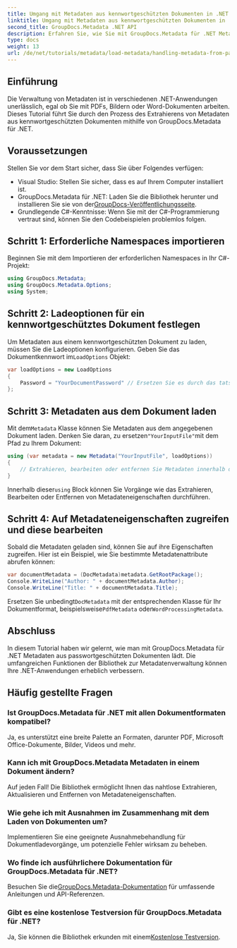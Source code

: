 ```yaml
---
title: Umgang mit Metadaten aus kennwortgeschützten Dokumenten in .NET
linktitle: Umgang mit Metadaten aus kennwortgeschützten Dokumenten in .NET
second_title: GroupDocs.Metadata .NET API
description: Erfahren Sie, wie Sie mit GroupDocs.Metadata für .NET Metadaten aus kennwortgeschützten Dokumenten effizient extrahieren und verwalten. Dieses umfassende Tutorial behandelt wichtige Schritte, darunter das Festlegen von Ladeoptionen und den Zugriff auf Metadateneigenschaften.
type: docs
weight: 13
url: /de/net/tutorials/metadata/load-metadata/handling-metadata-from-password-protected-document/
---
```

## Einführung

Die Verwaltung von Metadaten ist in verschiedenen .NET-Anwendungen unerlässlich, egal ob Sie mit PDFs, Bildern oder Word-Dokumenten arbeiten. Dieses Tutorial führt Sie durch den Prozess des Extrahierens von Metadaten aus kennwortgeschützten Dokumenten mithilfe von GroupDocs.Metadata für .NET.

## Voraussetzungen

Stellen Sie vor dem Start sicher, dass Sie über Folgendes verfügen:

- Visual Studio: Stellen Sie sicher, dass es auf Ihrem Computer installiert ist.
-  GroupDocs.Metadata für .NET: Laden Sie die Bibliothek herunter und installieren Sie sie von der[GroupDocs-Veröffentlichungsseite](https://releases.groupdocs.com/metadata/net/).
- Grundlegende C#-Kenntnisse: Wenn Sie mit der C#-Programmierung vertraut sind, können Sie den Codebeispielen problemlos folgen.

## Schritt 1: Erforderliche Namespaces importieren

Beginnen Sie mit dem Importieren der erforderlichen Namespaces in Ihr C#-Projekt:

```csharp
using GroupDocs.Metadata;
using GroupDocs.Metadata.Options;
using System;
```

## Schritt 2: Ladeoptionen für ein kennwortgeschütztes Dokument festlegen

 Um Metadaten aus einem kennwortgeschützten Dokument zu laden, müssen Sie die Ladeoptionen konfigurieren. Geben Sie das Dokumentkennwort im`LoadOptions` Objekt:

```csharp
var loadOptions = new LoadOptions
{
    Password = "YourDocumentPassword" // Ersetzen Sie es durch das tatsächliche Passwort.
};
```

## Schritt 3: Metadaten aus dem Dokument laden

 Mit dem`Metadata` Klasse können Sie Metadaten aus dem angegebenen Dokument laden. Denken Sie daran, zu ersetzen`"YourInputFile"`mit dem Pfad zu Ihrem Dokument:

```csharp
using (var metadata = new Metadata("YourInputFile", loadOptions))
{
    // Extrahieren, bearbeiten oder entfernen Sie Metadaten innerhalb dieses Blocks
}
```

 Innerhalb dieser`using` Block können Sie Vorgänge wie das Extrahieren, Bearbeiten oder Entfernen von Metadateneigenschaften durchführen.

## Schritt 4: Auf Metadateneigenschaften zugreifen und diese bearbeiten

Sobald die Metadaten geladen sind, können Sie auf ihre Eigenschaften zugreifen. Hier ist ein Beispiel, wie Sie bestimmte Metadatenattribute abrufen können:

```csharp
var documentMetadata = (DocMetadata)metadata.GetRootPackage();
Console.WriteLine("Author: " + documentMetadata.Author);
Console.WriteLine("Title: " + documentMetadata.Title);
```

 Ersetzen Sie unbedingt`DocMetadata` mit der entsprechenden Klasse für Ihr Dokumentformat, beispielsweise`PdfMetadata` oder`WordProcessingMetadata`.

## Abschluss

In diesem Tutorial haben wir gelernt, wie man mit GroupDocs.Metadata für .NET Metadaten aus passwortgeschützten Dokumenten lädt. Die umfangreichen Funktionen der Bibliothek zur Metadatenverwaltung können Ihre .NET-Anwendungen erheblich verbessern.

## Häufig gestellte Fragen

### Ist GroupDocs.Metadata für .NET mit allen Dokumentformaten kompatibel?
Ja, es unterstützt eine breite Palette an Formaten, darunter PDF, Microsoft Office-Dokumente, Bilder, Videos und mehr.

### Kann ich mit GroupDocs.Metadata Metadaten in einem Dokument ändern?
Auf jeden Fall! Die Bibliothek ermöglicht Ihnen das nahtlose Extrahieren, Aktualisieren und Entfernen von Metadateneigenschaften.

### Wie gehe ich mit Ausnahmen im Zusammenhang mit dem Laden von Dokumenten um?
Implementieren Sie eine geeignete Ausnahmebehandlung für Dokumentladevorgänge, um potenzielle Fehler wirksam zu beheben.

### Wo finde ich ausführlichere Dokumentation für GroupDocs.Metadata für .NET?
 Besuchen Sie die[GroupDocs.Metadata-Dokumentation](https://reference.groupdocs.com/metadata/net/) für umfassende Anleitungen und API-Referenzen.

### Gibt es eine kostenlose Testversion für GroupDocs.Metadata für .NET?
 Ja, Sie können die Bibliothek erkunden mit einem[Kostenlose Testversion](https://releases.groupdocs.com/).
